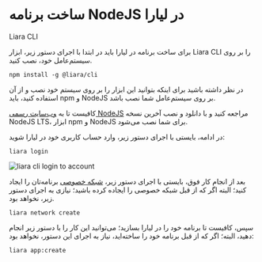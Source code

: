 # ساخت برنامه NodeJS در لیارا

Liara CLI

برای ساخت برنامه در لیارا باید در ابتدا با اجرای دستور زیر، ابزار Liara CLI را بر روی سیستم‌عامل خود، نصب کنید. 

```
npm install -g @liara/cli
```

در نظر داشته باشید برای اینکه بتوانید این ابزار را بر روی سیستم خود نصب و از آن استفاده کنید، باید npm و NodeJS بر روی سیستم‌عامل شما نصب باشد.

کافیست تا به [وب‌سایت رسمی NodeJS](https://nodejs.org) مراجعه کنید و با دانلود و نصب آخرین نسخه NodeJS LTS، ابزار npm و NodeJS برای شما نصب می‌شود.

در ادامه، بایستی با اجرای دستور زیر، وارد حساب کاربری خود در لیارا شوید:

```
liara login
```

![liara cli login to account](https://files.liara.ir/liara/docs/liaracli-login.gif)


بعد از انجام کار فوق، بایستی با اجرای دستور زیر، [شبکه خصوصی](../../../details/private-networks.md) برنامه‌تان را ایجاد کنید؛ البته اگر که از قبل شبکه خصوصی را ایجاده کرده باشید؛ نیازی به اجرای دستور زیر، نخواهد بود.

```
liara network create 
```


سپس، کافیست تا برنامه خود را در لیارا بسازید؛ می‌توانید این کار را با دستور زیر انجام دهید، البته؛ اگر که از قبل برنامه خود را ساخته‌اید، نیاز به اجرای این دستور، نخواهد بود:

```
liara app:create
```
  
